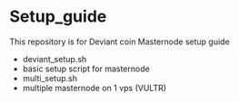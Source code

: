 Setup_guide
=============
This repository is for Deviant coin Masternode setup guide

* deviant_setup.sh
*  basic setup script for masternode
* multi_setup.sh
*  multiple masternode on 1 vps (VULTR) 
